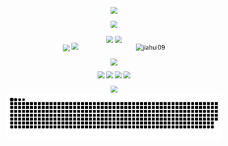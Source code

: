 <!-- https://github.com/kyechan99/capsule-render -->
<p align="center">
<img src="https://capsule-render.vercel.app/api?type=waving&color=timeGradient&height=150&&section=header&text=I%20am%20Jiahui&fontSize=45&fontAlign=50&fontAlignY=40&animation=twinkling" />
</p>

<!-- https://github.com/DenverCoder1/readme-typing-svg -->
<p align="center">
<img src="https://readme-typing-svg.demolab.com?font=Orbitron&size=25&pause=1000&center=true&vCenter=true&random=true&width=600&lines=Welcome+to+my+GitHub+profile+page!;路+漫+漫+其+修+远+兮+，+吾+将+上+下+而+求+索。" />
</p>

<p align="center">
<!-- https://github.com/anuraghazra/github-readme-stats -->
<img align="center" width="400" src="https://github-readme-stats.vercel.app/api?username=jiahui09&theme=transparent&show_icons=true&hide_border=true&show=reviews&hide_title=true&hide=contribs" />
<!-- https://github.com/DenverCoder1/github-readme-streak-stats -->
<img align="center" width="400" src="https://streak-stats.demolab.com?user=jiahui09&theme=transparent&date_format=%5BY.%5Dn.j&hide_border=true" />
<br/>
<!-- https://github.com/anuraghazra/github-readme-stats -->
  <img align="center" width="800" src="https://github-readme-activity-graph.vercel.app/graph?username=jiahui09&theme=github-compact&&hide_border=true&area=true">
  
  <img src="https://github-readme-stats.vercel.app/api/top-langs/?username=jiahui09&theme=transparent&hide_border=true&layout=donut&langs_count=6" />
  &emsp;&emsp;&emsp;&emsp;&emsp;&emsp;&emsp;&emsp;&emsp;
  <img src="https://github-profile-trophy.vercel.app/?username=jiahui09&title=Stars,Followers,MultiLanguage,Commits,Issues&row=2&column=2&margin-w=15&margin-h=15" alt="jiahui09" />
</p>
<!-- https://github.com/tandpfun/skill-icons -->

<p align="center">
<img align="center" src="https://skillicons.dev/icons?i=py,c,cpp,java,html,css,js,ts,md,matlab,mysql&theme=light" />
</p>


<!-- https://github.com/badges/shields -->
<p align="center">
<a href="https://github.com/jiahui09"><img src="https://img.shields.io/badge/GitHub-jiahui09-blue?logo=github" /></a>
<a href="https://jiahui09.github.io"><img src="https://img.shields.io/badge/博客(blog)-jiahui09.github.io-orange" /></a>
<!-- https://github.com/antonkomarev/github-profile-views-counter -->
<img src="http://img.shields.io/badge/Code%20Time-0%20secs-blue"/>
<img src="https://komarev.com/ghpvc/?username=jiahui09&abbreviated=true&color=yellow" />
</p>

<!-- https://github.com/kyechan99/capsule-render -->
<p align="center">
<img src="https://capsule-render.vercel.app/api?type=waving&color=timeGradient&height=200&&section=footer&descAlignY=40&animation=twinkling" />
<img align="center" src="https://github.com/jiahui09/jiahui09/blob/output/github-contribution-grid-snake.svg" />
</p>
